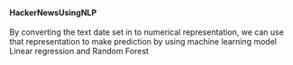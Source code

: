 #### HackerNewsUsingNLP
By converting the text date set in to numerical representation, we can use that representation to make prediction by using machine learning model Linear regression and Random Forest
